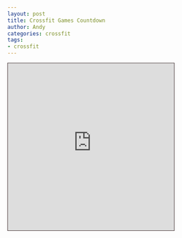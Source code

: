 ```yaml
---
layout: post
title: Crossfit Games Countdown
author: Andy
categories: crossfit
tags:
- crossfit
---
```


<iframe src="http://games.crossfit.com/games-widget" width="377" height="380" frameborder="0" scrolling="no" style="border:1px solid #453536;">If you can see this, your browser doesn't understand iframes. <a href="http://games.crossfit.com"</a> to the widget.</iframe>


